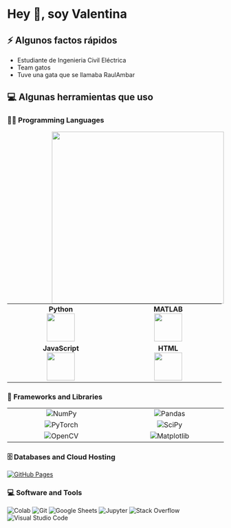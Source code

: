 

# Hey 👋, soy Valentina

## ⚡️ Algunos factos rápidos
<ul>
    <li> Estudiante de Ingenieria Civil Eléctrica </li>
    <li> Team gatos </li>
    <li> Tuve una gata que se llamaba RaulAmbar </li>
</ul>

## 💻 Algunas herramientas que uso

### 👨‍💻 Programming Languages 
<img align="right" src="https://media.giphy.com/media/C8uzdnRrT8OsF8OCYH/giphy.gif" width="400" />
<p align="left">
    <table>
    <tbody>
<tr>
<td align="center" width="20%">
<span><b><center>Python</center></b></span> 
<img height=65px src="https://img.icons8.com/color/2x/python.png"> 
</td>
<td align="center" width="20%">
<span><b><center>MATLAB</center></b></span> 
<img height=65px src="https://img.icons8.com/nolan/2x/matlab.png"> 
</td>
</tr>

<tr>
<td align="center" width="20%">
<span><b><center>JavaScript</center></b></span> 
<img height=65px src="https://img.icons8.com/color/2x/javascript.png"> 
</td>

<td align="center" width="20%">
<span><b><center>HTML</center></b></span> 
<img height=65px src="https://img.icons8.com/color/2x/html-5.png"> 
</td>
</tr>
</tbody>
</table>
</p>

### 🧰 Frameworks and Libraries
<p align="left">
    <table>
    <tbody>
<tr>
<td align="center" width="20%">
<img alt="NumPy" src="https://img.shields.io/badge/Numpy%20-%23013243.svg?logo=numpy&logoColor=white">
</td>
<td align="center" width="20%">
<img alt="Pandas" src="https://img.shields.io/badge/Pandas%20-%23150458.svg?logo=pandas&logoColor=white">
</td>
</tr>

<tr>
<td align="center" width="20%">
        <img alt="PyTorch" src="https://img.shields.io/badge/PyTorch%20-%23EE4C2C.svg?logo=pytorch&logoColor=white">
    </td>
<td align="center" width="20%">
    <img alt="SciPy" src="https://img.shields.io/badge/SciPy%20-%230C55A5.svg?logo=scipy&logoColor=white">
</td>
</tr>

<tr>
<td align="center" width="20%">
    <img alt="OpenCV" src="https://img.shields.io/badge/OpenCV%20-%235C3EE8.svg?logo=opencv&logoColor=white">
</td>
<td align="center" width="20%">
        <img alt="Matplotlib" src="https://img.shields.io/badge/Matplotlib%20-%231371A2.svg?logo=matplotlib&logoColor=white">
</td>
</tr>
</tbody>
</table>
</p>

### 🗄️ Databases and Cloud Hosting

<p>
    <a href="https://github.com/Bouaskaoun"><img alt="GitHub Pages" src="https://img.shields.io/badge/GitHub%20Pages-%23327FC7.svg?logo=github&logoColor=white"></a>
</p>

### 💻 Software and Tools

<p>
    <img alt="Colab" src="https://img.shields.io/badge/Colab-00b56a.svg?logo=google-colab&logoColor=white"></a>
    <img alt="Git" src="https://img.shields.io/badge/Git%20-%23F05033.svg?logo=git&logoColor=white"></a>
    <img alt="Google Sheets" src="https://img.shields.io/badge/Google%20Sheets%20-%2334A853.svg?logo=google%20sheets&logoColor=white"></a>
    <img alt="Jupyter" src="https://img.shields.io/badge/Jupyter%20-%23F37626.svg?logo=Jupyter&logoColor=white"></a>
    <img alt="Stack Overflow" src="https://img.shields.io/badge/-Stack%20Overflow-FE7A16?logo=stack-overflow&logoColor=white"></a>
    <img alt="Visual Studio Code" src="https://img.shields.io/badge/Visual%20Studio%20Code-0078d7.svg?logo=visual-studio-code&logoColor=white"></a>
</p>